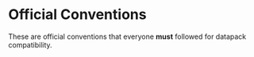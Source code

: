 # Official Conventions

These are official conventions that everyone **must** followed for datapack compatibility.
